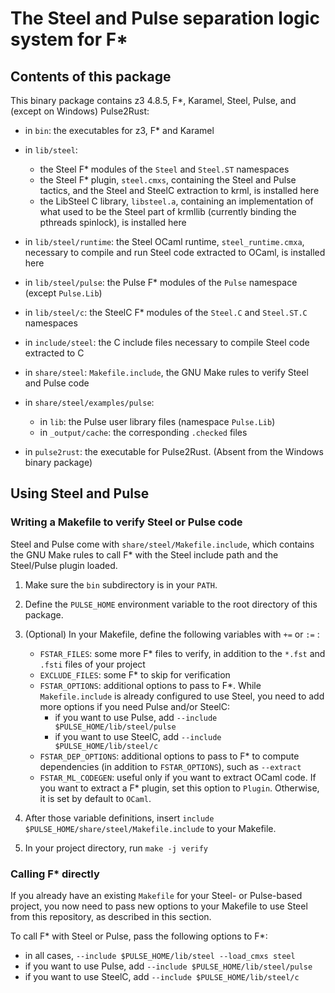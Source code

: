 # The Steel and Pulse separation logic system for F*

## Contents of this package

This binary package contains z3 4.8.5, F*, Karamel, Steel, Pulse, and
(except on Windows) Pulse2Rust:

* in `bin`: the executables for z3, F* and Karamel

* in `lib/steel`:
  * the Steel F* modules of the `Steel` and `Steel.ST` namespaces
  * the Steel F* plugin, `steel.cmxs`, containing the Steel and Pulse
    tactics, and the Steel and SteelC extraction to krml, is installed
    here
  * the LibSteel C library, `libsteel.a`, containing an implementation of
    what used to be the Steel part of krmllib (currently binding the
    pthreads spinlock), is installed here
  
* in `lib/steel/runtime`: the Steel OCaml runtime,
  `steel_runtime.cmxa`, necessary to compile and run Steel code
  extracted to OCaml, is installed here
  
* in `lib/steel/pulse`: the Pulse F* modules of the `Pulse` namespace
  (except `Pulse.Lib`)

* in `lib/steel/c`: the SteelC F* modules of the `Steel.C` and
  `Steel.ST.C` namespaces

* in `include/steel`: the C include files necessary to compile Steel
  code extracted to C

* in `share/steel`: `Makefile.include`, the GNU Make rules to verify
  Steel and Pulse code
  
* in `share/steel/examples/pulse`:
  * in `lib`: the Pulse user library files (namespace `Pulse.Lib`)
  * in `_output/cache`: the corresponding `.checked` files

* in `pulse2rust`: the executable for Pulse2Rust. (Absent from the
  Windows binary package)

## Using Steel and Pulse

### Writing a Makefile to verify Steel or Pulse code

Steel and Pulse come with `share/steel/Makefile.include`, which contains the
GNU Make rules to call F* with the Steel include path and the Steel/Pulse
plugin loaded.

1. Make sure the `bin` subdirectory is in your `PATH`.

2. Define the `PULSE_HOME` environment variable to the root directory
   of this package.

3. (Optional) In your Makefile, define the following variables with `+=` or `:=` :
   * `FSTAR_FILES`: some more F* files to verify, in addition to the
     `*.fst` and `.fsti` files of your project
   * `EXCLUDE_FILES`: some F* to skip for verification
   * `FSTAR_OPTIONS`: additional options to pass to F*. While
     `Makefile.include` is already configured to use Steel, you need
     to add more options if you need Pulse and/or SteelC:
     * if you want to use Pulse, add `--include $PULSE_HOME/lib/steel/pulse`
     * if you want to use SteelC, add `--include $PULSE_HOME/lib/steel/c`
   * `FSTAR_DEP_OPTIONS`: additional options to pass to F* to compute
     dependencies (in addition to `FSTAR_OPTIONS`), such as `--extract`
   * `FSTAR_ML_CODEGEN`: useful only if you want to extract OCaml
     code. If you want to extract a F* plugin, set this option to
     `Plugin`. Otherwise, it is set by default to `OCaml`.

4. After those variable definitions, insert `include
   $PULSE_HOME/share/steel/Makefile.include` to your Makefile.

5. In your project directory, run `make -j verify`

### Calling F* directly

If you already have an existing `Makefile` for your Steel- or
Pulse-based project, you now need to pass new options to your Makefile
to use Steel from this repository, as described in this section.

To call F* with Steel or Pulse, pass the following options to F*:
* in all cases, `--include $PULSE_HOME/lib/steel --load_cmxs steel`
* if you want to use Pulse, add `--include $PULSE_HOME/lib/steel/pulse`
* if you want to use SteelC, add `--include $PULSE_HOME/lib/steel/c`
